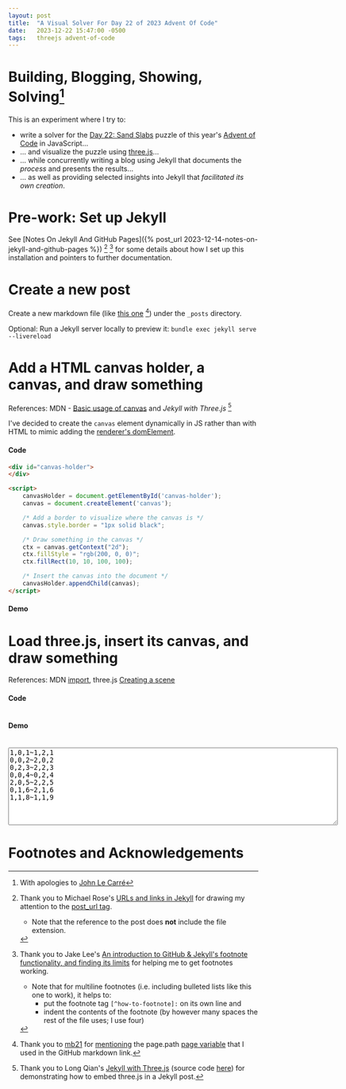 ```yaml
---
layout: post
title:  "A Visual Solver For Day 22 of 2023 Advent Of Code"
date:   2023-12-22 15:47:00 -0500
tags:   threejs advent-of-code
---
```


# Building, Blogging, Showing, Solving[^le-carre]

This is an experiment where I try to:
* write a solver for the [Day 22: Sand Slabs](https://adventofcode.com/2023/day/22) puzzle of this year's [Advent of Code](https://adventofcode.com/2023/about) in JavaScript...
* ... and visualize the puzzle using [three.js](https://github.com/mrdoob/three.js/#readme)...
* ... while concurrently writing a blog using Jekyll that documents the *process* and presents the results...
* ... as well as providing selected insights into Jekyll that *facilitated its own creation*.

# Pre-work: Set up Jekyll

See [Notes On Jekyll And GitHub Pages]({% post_url 2023-12-14-notes-on-jekyll-and-github-pages %}) [^how-to-link] [^how-to-footnote] for some details about how I set up this installation and pointers to further documentation.

# Create a new post

Create a new markdown file (like [this one](https://github.com/Russ741/russ741.github.io/blob/main/{{page.path}}?plain=1) [^how-to-page-path]) under the ```_posts``` directory.

Optional: Run a Jekyll server locally to preview it: ```bundle exec jekyll serve --livereload```

# Add a HTML canvas holder, a canvas, and draw something
References: MDN - [Basic usage of canvas](https://developer.mozilla.org/en-US/docs/Web/API/Canvas_API/Tutorial/Basic_usage#a_simple_example) and *Jekyll with Three.js* [^three-js-jekyll]

I've decided to create the ```canvas``` element dynamically in JS rather than with HTML to mimic adding the [renderer's domElement](https://threejs.org/docs/#api/en/renderers/WebGLRenderer.domElement).

#### Code

```html
<div id="canvas-holder">
</div>

<script>
    canvasHolder = document.getElementById('canvas-holder');
    canvas = document.createElement('canvas');

    /* Add a border to visualize where the canvas is */
    canvas.style.border = "1px solid black";

    /* Draw something in the canvas */
    ctx = canvas.getContext("2d");
    ctx.fillStyle = "rgb(200, 0, 0)";
    ctx.fillRect(10, 10, 100, 100);

    /* Insert the canvas into the document */
    canvasHolder.appendChild(canvas);
</script>
```

#### Demo

<div id="canvas-holder1">
</div>

<script>
    canvasHolder = document.getElementById('canvas-holder1');
    canvas = document.createElement('canvas');

    /* Add a border to visualize where the canvas is */
    canvas.style.border = "1px solid black";

    /* Draw something to the canvas */
    ctx = canvas.getContext("2d");
    ctx.fillStyle = "rgb(200, 0, 0)";
    ctx.fillRect(10, 10, 100, 100);

    /* Insert the canvas into the document */
    canvasHolder.appendChild(canvas);
</script>

# Load three.js, insert its canvas, and draw something
References: MDN [import](https://developer.mozilla.org/en-US/docs/Web/JavaScript/Reference/Statements/import), three.js [Creating a scene](https://threejs.org/docs/index.html#manual/en/introduction/Creating-a-scene)

#### Code

```html
```

#### Demo
<script type="importmap">
    {
        "imports": {
            "three": "https://unpkg.com/three/build/three.module.js"
        }
    }
</script>

<div id="canvas-holder2">
</div>
<br />
<textarea id="puzzle-input" cols="80" rows="10">
1,0,1~1,2,1
0,0,2~2,0,2
0,2,3~2,2,3
0,0,4~0,2,4
2,0,5~2,2,5
0,1,6~2,1,6
1,1,8~1,1,9
</textarea>

<script type="module">
    import * as THREE from 'three';
    const max = Math.max;

    class Brick {
        xyzL;
        xyzH;

        constructor(inputLine) {
            const [x1, y1, z1, x2, y2, z2] = inputLine.match(/\d+/g).map((val) => parseInt(val));
            this.xyzL = new THREE.Vector3(x1, y1, z1);
            this.xyzH = new THREE.Vector3(x2, y2, z2);
            if (z1 > z2) {
                [this.xyzL, this.xyzH] = [this.xyzH, this.xyzL];
            }
        }

        get l() {
            return this.xyzH.x - this.xyzL.x + 1;
        }

        get w() {
            return this.xyzH.y - this.xyzL.y + 1;
        }

        get h() {
            return this.xyzH.z - this.xyzL.z + 1;
        }

        get middle() {
            return v3(1, 1, 1).add(this.xyzH).add(this.xyzL).divideScalar(2);
        }
    }

    function loadInput() {
        const input = document.getElementById('puzzle-input').value;
        const inputLines = input.split('\n').filter((line) => line.length > 0);
        const bricks = inputLines.map((inputLine) => new Brick(inputLine));
        return bricks;
    }

    function getLine(p1, p2, color) {
        const material = new THREE.LineBasicMaterial({color});
        const geometry = new THREE.BufferGeometry().setFromPoints([p1, p2]);
        return new THREE.Line(geometry, material);
    }

    function v3(x, y, z) {
        return new THREE.Vector3(x, y, z);
    }

    canvasHolder = document.getElementById('canvas-holder2');
    canvasHolder.style.border = "1px solid black";
    /* TODO: Resize the whole canvas when the window's resized. */
    const width = canvasHolder.clientWidth;
    const height = width;

    const scene = new THREE.Scene();
    const bricks = loadInput();

    const minV = v3(1000, 1000, 1000);
    const maxV = v3(-1000, -1000, -1000);

    for (const brick of bricks) {
        const prism = new THREE.Mesh(
            new THREE.BoxGeometry(brick.l, brick.w, brick.h),
            new THREE.MeshNormalMaterial());
        prism.position.copy(brick.middle);
        scene.add(prism);

        minV.min(brick.xyzL);
        maxV.max(brick.xyzH);
    }

    scene.add(getLine(v3(0, 0, 0), v3(10, 0, 0), 0xFF0000));
    scene.add(getLine(v3(0, 0, 0), v3(0, 10, 0), 0x00FF00));
    scene.add(getLine(v3(0, 0, 0), v3(0, 0, 10), 0x0000FF));

    const pWidth = maxV.x - minV.x + 1;
    const pDepth = maxV.y - minV.y + 1;
    const maxWD = max(pWidth, pDepth);
    const gridSize = maxWD + 2;
    const grid = new THREE.GridHelper(gridSize, gridSize);
    grid.rotateOnAxis(new THREE.Vector3(1, 0, 0), Math.PI / 2);
    // NOTE: This won't work very well if minX and minY aren't 0.
    grid.position.set(gridSize / 2 - 1, gridSize / 2 - 1, -0.001);
    scene.add(grid);

    const camera = new THREE.PerspectiveCamera( 75, width / height, 0.1, 1000 );
    camera.position.x = 5;
    camera.position.y = 5;
    camera.position.z = 5;
    camera.lookAt(0,0,0);

    const renderer = new THREE.WebGLRenderer();
    renderer.setSize(width, width);
    renderer.render(scene, camera);
    canvasHolder.appendChild(renderer.domElement);
</script>

# Footnotes and Acknowledgements
[^le-carre]:
    With apologies to [John Le Carré](https://en.wikipedia.org/wiki/Tinker_Tailor_Soldier_Spy)

[^how-to-link]:
    Thank you to Michael Rose's [URLs and links in Jekyll](https://mademistakes.com/mastering-jekyll/how-to-link/#-post_url--and--link--tags) for drawing my attention to the [post_url tag](https://jekyllrb.com/docs/liquid/tags/#linking-to-posts).
    * Note that the reference to the post does **not** include the file extension.

[^how-to-footnote]:
    Thank you to Jake Lee's [An introduction to GitHub & Jekyll's footnote functionality, and finding its limits](https://blog.jakelee.co.uk/footnote-experiments-on-github-and-jekyll/#supported-contents) for helping me to get footnotes working.
    * Note that for multiline footnotes (i.e. including bulleted lists like this one to work), it helps to:
        * put the footnote tag ```[^how-to-footnote]:``` on its own line and
        * indent the contents of the footnote (by however many spaces the rest of the file uses; I use four)

[^how-to-page-path]:
    Thank you to [mb21](https://stackoverflow.com/users/214446/mb21) for [mentioning](https://stackoverflow.com/a/13300410) the page.path [page variable](https://jekyllrb.com/docs/variables/#page-variables) that I used in the GitHub markdown link.

[^three-js-jekyll]:
    Thank you to Long Qian's [Jekyll with Three.js](https://longqian.me/2017/02/06/jekyll-threejs/) (source code [here](https://github.com/qian256/qian256.github.io/blob/master/_posts/2017-02-06-jekyll-threejs.md?plain=1)) for demonstrating how to embed three.js in a Jekyll post.
